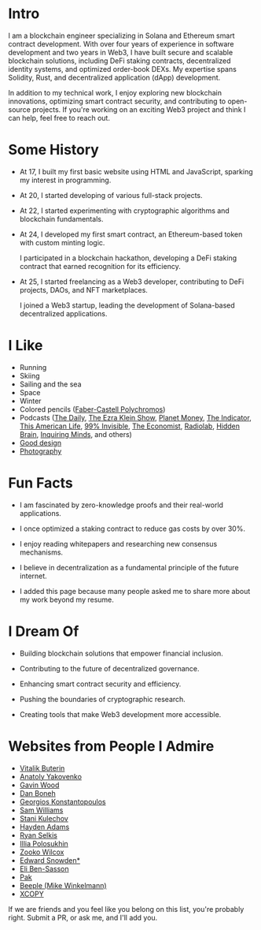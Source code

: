 # Intro

I am a blockchain engineer specializing in Solana and Ethereum smart contract development. With over four years of experience in software development and two years in Web3, I have built secure and scalable blockchain solutions, including DeFi staking contracts, decentralized identity systems, and optimized order-book DEXs. My expertise spans Solidity, Rust, and decentralized application (dApp) development.

In addition to my technical work, I enjoy exploring new blockchain innovations, optimizing smart contract security, and contributing to open-source projects. If you're working on an exciting Web3 project and think I can help, feel free to reach out.

# Some History

- At 17, I built my first basic website using HTML and JavaScript, sparking my interest in programming.
- At 20, I started developing of various full-stack projects.

- At 22, I started experimenting with cryptographic algorithms and blockchain fundamentals.

- At 24, I developed my first smart contract, an Ethereum-based token with custom minting logic.

  I participated in a blockchain hackathon, developing a DeFi staking contract that earned recognition for its efficiency.

- At 25, I started freelancing as a Web3 developer, contributing to DeFi projects, DAOs, and NFT marketplaces.

  I joined a Web3 startup, leading the development of Solana-based decentralized applications.

# I Like

- Running
- Skiing
- Sailing and the sea
- Space
- Winter
- Colored pencils ([Faber-Castell Polychromos](https://www.faber-castell.com/products/art-and-graphic/polychromos))
- Podcasts ([The Daily](https://www.nytimes.com/column/the-daily), [The Ezra Klein Show](https://www.nytimes.com/column/ezra-klein-podcast), [Planet Money](https://www.npr.org/sections/money/), [The Indicator](https://www.npr.org/podcasts/510325/the-indicator-from-planet-money), [This American Life](https://www.thisamericanlife.org/), [99% Invisible](https://99percentinvisible.org/episodes/), [The Economist](http://radio.economist.com/), [Radiolab](https://www.wnycstudios.org/shows/radiolab), [Hidden Brain](https://www.npr.org/series/423302056/hidden-brain), [Inquiring Minds](https://inquiring.show), and others)
- [Good design](/)
- [Photography](https://instagram.com/dangelosaurus)

<!-- # Travel / Geography

- I am originally from Buffalo, New York. I have since lived in Palo Alto, Mountain View, San Francisco, Seattle, and New York City.
- I've been to approximately 50 countries, some of which I have forgotten, many of which I would like to revisit.
- In 2016, I visited Canada, Ethiopia, Austria, Germany, Belgium, Ireland, Northern Ireland, Italy, Romania, Sweden, Norway, Svalbard, Panama, Costa Rica, Uganda, Japan, and the UAE, mostly in that order.
- In 2017, I visited Canada, Japan, Denmark, Germany, Sweden, Estonia, Russia, the Netherlands, Belgium, the U.K., Spain, Iceland, France, Switzerland, Ethiopia, and Luxembourg.
- In 2018, I visited Canada, France, Italy, Israel, and the U.K.
- In 2019, I visited Canada, England, France, and Switzerland.
- In 2020, I traveled barely 20 blocks. I stayed in New York and remodeled an apartment.
- In 2021, I continued remodeling an apartment.
- In 2022, I switched jobs and visited the UK, France, Greece, Belgium, Luxembourg, Germany, and Kenya.
- In 2023, I visited France, the UK, Ireland, and Rwanda.
- I am an Oregon Trail II enthusiast. -->

# Fun Facts

- I am fascinated by zero-knowledge proofs and their real-world applications.

- I once optimized a staking contract to reduce gas costs by over 30%.

- I enjoy reading whitepapers and researching new consensus mechanisms.

- I believe in decentralization as a fundamental principle of the future internet.

- I added this page because many people asked me to share more about my work beyond my resume.

# I Dream Of

- Building blockchain solutions that empower financial inclusion.

- Contributing to the future of decentralized governance.

- Enhancing smart contract security and efficiency.

- Pushing the boundaries of cryptographic research.

- Creating tools that make Web3 development more accessible.

# Websites from People I Admire

- [Vitalik Buterin](https://vitalik.eth.limo/)
- [Anatoly Yakovenko](http://solana.com/)
- [Gavin Wood ](https://gavwood.com/)
- [Dan Boneh](https://crypto.stanford.edu/~dabo/)
- [Georgios Konstantopoulos](https://gakonst.com/)
- [Sam Williams](https://www.arweave.org/)
- [Stani Kulechov](https://aave.com/)
- [Hayden Adams](https://uniswap.org/)
- [Ryan Selkis](https://messari.io/)
- [Illia Polosukhin](https://near.org/)
- [Zooko Wilcox](https://electriccoin.co/)
- [Edward Snowden*](https://freedom.press/)
- [Eli Ben-Sasson](https://starkware.co/)
- [Pak](https://muratpak.com/)
- [Beeple (Mike Winkelmann)](https://www.beeple-crap.com/)
- [XCOPY](https://superrare.com/xcopy)

If we are friends and you feel like you belong on this list, you're probably right. Submit a PR, or ask me, and I'll add you.
